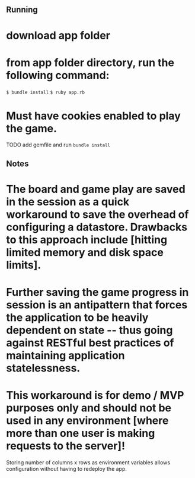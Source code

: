 ## Running

# download app folder
# from app folder directory, run the following command:

`$ bundle install`
`$ ruby app.rb`

# Must have cookies enabled to play the game.

TODO add gemfile and run `bundle install`

## Notes

# The board and game play are saved in the session as a quick workaround to save the overhead of configuring a datastore. Drawbacks to this approach include [hitting limited memory and disk space limits].
# Further saving the game progress in session is an antipattern that forces the application to be heavily dependent on state -- thus going against RESTful best practices of maintaining application statelessness.
# This workaround is for demo / MVP purposes only and should not be used in any environment [where more than one user is making requests to the server]!



Storing number of columns x rows as environment variables allows configuration without having to redeploy the app.